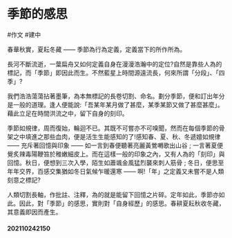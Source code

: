 # 季節的感思
#作文 #建中

春華秋實，夏耘冬藏 ―― 季節為行為定義，定義當下的所作所為。

長河不斷流逝，一葉扁舟又如何定義自身在漫漫浩瀚中的定位?自然是靠些人為的標記，而「季節」即因此而生。不然藍星上時間源遠流長，何來所謂「分段」、「四季」?

我們浩浩蕩蕩拈著墨筆，為本無標記的長卷切割、命名。劃分季節，便和訂出年分是一般的道理。逢人便能說:「吾某年某月做了甚麼，某季某節又做了甚麼甚麼」。藉此立足在時間洪流之中，留下自身的刻印。

季節如規律，周而復始，輪迴不已。其既不可嘗亦不可嗅聞，然而在每個季節的骨架之中填進之那些血肉，便是活生生能感知的了!感知春、夏、秋、冬遞嬗如規律 ―― 充斥著回憶與印象 ―― 如一言到春便聽著亮麗黃鶯囀歌出山谷 ; 一言著夏便覺炙辣毒陽鞭笞於稚嫩細皮上。而在這樣一般的印象之內，又有人為的「刻印」與回憶。秋日，便想到三次入學，陌生如蕭颯金風猛烈襲來刺人筋骨 ; 冬日，便思至年年交界，百感交集猶如冬日氣候乍暖還寒 ―― 啊!「年」之定義又未嘗不是人類刻意之標記?

人類切割長軸，作批註、注釋，為的就是能留下回憶之片碎。定年如此，季節亦如此。因此，對「季節」的感思，實則對「自身經歷」的感思。春耕夏耘秋收冬藏，其意義即因而產生。

#### 202110242150
